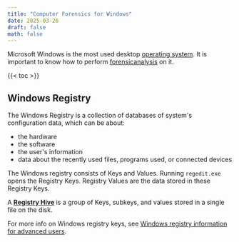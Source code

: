 ```yaml
---
title: "Computer Forensics for Windows"
date: 2025-03-26
draft: false
math: false
---
```


Microsoft Windows is the most used desktop [operating system](/OS). It
is important to know how to perform [forensicanalysis](/digital-forensics)
on it.

{{< toc >}}

## Windows Registry

The Windows Registry is a collection of databases of system's
configuration data, which can be about:
- the hardware
- the software
- the user's information
- data about the recently used files, programs used, or connected
  devices

The Windows registry consists of Keys and Values. Running `regedit.exe` opens the Registry Keys. Registry Values are the data stored in these Registry Keys.

A [**Registry Hive**](https://learn.microsoft.com/en-us/windows/win32/sysinfo/registry-hives)
is a group of Keys, subkeys, and values stored in a single file on the
disk.

For more info on Windows registry keys, see [Windows registry information for advanced users](https://learn.microsoft.com/en-us/troubleshoot/windows-server/performance/windows-registry-advanced-users).
